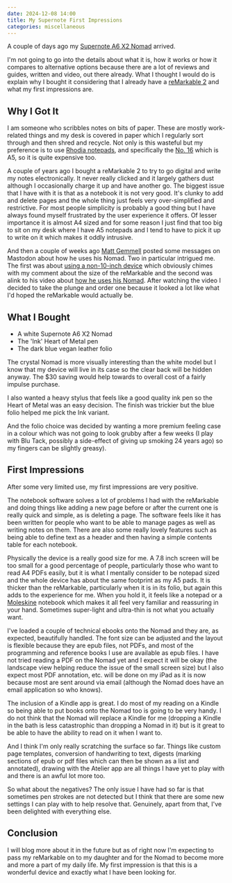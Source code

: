 ```yaml
---
date: 2024-12-08 14:00
title: My Supernote First Impressions
categories: miscellaneous
---
```


A couple of days ago my [Supernote A6 X2 Nomad](https://supernote.com/products/supernote-nomad) arrived.

I'm not going to go into the details about what it is, how it works or how it compares to alternative options because there are a lot of reviews and guides, written and video, out there already. What I thought I would do is explain why I bought it considering that I already have a [reMarkable 2](https://remarkable.com/store/remarkable-2) and what my first impressions are.

## Why I Got It

I am someone who scribbles notes on bits of paper. These are mostly work-related things and my desk is covered in paper which I regularly sort through and then shred and recycle. Not only is this wasteful but my preference is to use [Rhodia notepads](https://rhodiapads.com), and specifically the [No. 16](https://rhodiapads.com/collections_orange_16.php) which is A5, so it is quite expensive too.

A couple of years ago I bought a reMarkable 2 to try to go digital and write my notes electronically. It never really clicked and it largely gathers dust although I occasionally charge it up and have another go. The biggest issue that I have with it is that as a notebook it is not very good. It's clunky to add and delete pages and the whole thing just feels very over-simplified and restrictive. For most people simplicity is probably a good thing but I have always found myself frustrated by the user experience it offers. Of lesser importance it is almost A4 sized and for some reason I just find that too big to sit on my desk where I have A5 notepads and I tend to have to pick it up to write on it which makes it oddly intrusive.

And then a couple of weeks ago [Matt Gemmell](https://mattgemmell.com/about/) posted some messages on Mastodon about how he uses his Nomad. Two in particular intrigued me. The first was about [using a non-10-inch device](https://mastodon.scot/@mattgemmell/113542859304398718) which obviously chimes with my comment about the size of the reMarkable and the second was alink to his video about [how he uses his Nomad](https://www.youtube.com/watch?v=r0qI0KFxslM). After watching the video I decided to take the plunge and order one because it looked a lot like what I'd hoped the reMarkable would actually be.

## What I Bought

* A white Supernote A6 X2 Nomad
* The 'Ink' Heart of Metal pen
* The dark blue vegan leather folio

The crystal Nomad is more visually interesting than the white model but I know that my device will live in its case so the clear back will be hidden anyway. The $30 saving would help towards to overall cost of a fairly impulse purchase.

I also wanted a heavy stylus that feels like a good quality ink pen so the Heart of Metal was an easy decision. The finish was trickier but the blue folio helped me pick the Ink variant.

And the folio choice was decided by wanting a more premium feeling case in a colour which was not going to look grubby after a few weeks (I play with Blu Tack, possibly a side-effect of giving up smoking 24 years ago) so my fingers can be slightly greasy).

## First Impressions

After some very limited use, my first impressions are very positive.

The notebook software solves a lot of problems I had with the reMarkable and doing things like adding a new page before or after the current one is really quick and simple, as is deleting a page. The software feels like it has been written for people who want to be able to manage pages as well as writing notes on them. There are also some really lovely features such as being able to define text as a header and then having a simple contents table for each notebook.

Physically the device is a really good size for me. A 7.8 inch screen will be too small for a good percentage of people, particularly those who want to read A4 PDFs easily, but it is what I mentally consider to be notepad sized and the whole device has about the same footprint as my A5 pads. It is thicker than the reMarkable, particularly when it is in its folio, but again this adds to the experience for me. When you hold it, it feels like a notepad or a [Moleskine](https://www.moleskine.com) notebook which makes it all feel very familiar and reassuring in your hand. Sometimes super-light and ultra-thin is not what you actually want.

I've loaded a couple of technical ebooks onto the Nomad and they are, as expected, beautifully handled. The font size can be adjusted and the layout is flexible because they are epub files, not PDFs, and most of the programming and reference books I use are available as epub files. I have not tried reading a PDF on the Nomad yet and I expect it will be okay (the landscape view helping reduce the issue of the small screen size) but I also expect most PDF annotation, etc. will be done on my iPad as it is now because most are sent around via email (although the Nomad does have an email application so who knows).

The inclusion of a Kindle app is great. I do most of my reading on a Kindle so being able to put books onto the Nomad too is going to be very handy. I do not think that the Nomad will replace a Kindle for me (dropping a Kindle in the bath is less catastrophic than dropping a Nomad in it) but is it great to be able to have the ability to read on it when I want to.

And I think I'm only really scratching the surface so far. Things like custom page templates, conversion of handwriting to text, digests (marking sections of epub or pdf files which can then be shown as a list and annotated), drawing with the Atelier app are all things I have yet to play with and there is an awful lot more too.

So what about the negatives? The only issue I have had so far is that sometimes pen strokes are not detected but I think that there are some new settings I can play with to help resolve that. Genuinely, apart from that, I've been delighted with everything else.

## Conclusion

I will blog more about it in the future but as of right now I'm expecting to pass my reMarkable on to my daughter and for the Nomad to become more and more a part of my daily life. My first impression is that this is a wonderful device and exactly what I have been looking for.


